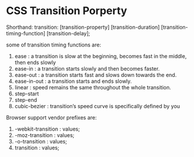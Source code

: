 # CSS Transition Porperty 

Shorthand:
transition: [transition-property] [transition-duration] [transition-timing-function] [transition-delay];

some of transition timing functions are: 
  1. ease : a transition is slow at the beginning, becomes fast in the middle, then ends slowly
  2. ease-in : a transition starts slowly and then becomes faster.
  3. ease-out : a transition starts fast and slows down towards the end.
  4. ease-in-out : a transition starts and ends slowly.
  5. linear :  speed remains the same throughout the whole transition.
  6. step-start
  7. step-end
  8. cubic-bezier : transition’s speed curve is specifically defined by you
  
Browser support vendor prefixes are:
  1. -webkit-transition : values;
  2. -moz-transition : values;
  3. -o-transition : values;
  4. transition : values;
